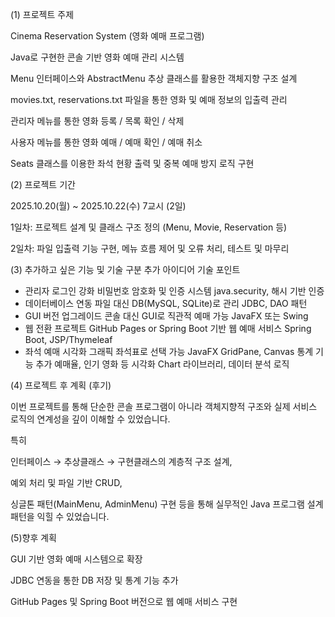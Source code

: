 (1) 프로젝트 주제

Cinema Reservation System (영화 예매 프로그램)

Java로 구현한 콘솔 기반 영화 예매 관리 시스템

Menu 인터페이스와 AbstractMenu 추상 클래스를 활용한 객체지향 구조 설계

movies.txt, reservations.txt 파일을 통한 영화 및 예매 정보의 입출력 관리

관리자 메뉴를 통한 영화 등록 / 목록 확인 / 삭제

사용자 메뉴를 통한 영화 예매 / 예매 확인 / 예매 취소

Seats 클래스를 이용한 좌석 현황 출력 및 중복 예매 방지 로직 구현


(2) 프로젝트 기간

2025.10.20(월) ~ 2025.10.22(수) 7교시 (2일)

1일차: 프로젝트 설계 및 클래스 구조 정의 (Menu, Movie, Reservation 등)

2일차: 파일 입출력 기능 구현, 메뉴 흐름 제어 및 오류 처리, 테스트 및 마무리

(3) 추가하고 싶은 기능 및 기술
구분	추가 아이디어	기술 포인트
- 관리자 로그인 강화	비밀번호 암호화 및 인증 시스템	java.security, 해시 기반 인증
- 데이터베이스 연동	파일 대신 DB(MySQL, SQLite)로 관리	JDBC, DAO 패턴
- GUI 버전 업그레이드	콘솔 대신 GUI로 직관적 예매 가능	JavaFX 또는 Swing
- 웹 전환 프로젝트	GitHub Pages or Spring Boot 기반 웹 예매 서비스	Spring Boot, JSP/Thymeleaf
- 좌석 예매 시각화	그래픽 좌석표로 선택 가능	JavaFX GridPane, Canvas
   통계 기능 추가	예매율, 인기 영화 등 시각화	Chart 라이브러리, 데이터 분석 로직

(4) 프로젝트 후 계획 (후기)

이번 프로젝트를 통해 단순한 콘솔 프로그램이 아니라
객체지향적 구조와 실제 서비스 로직의 연계성을 깊이 이해할 수 있었습니다.

특히

인터페이스 → 추상클래스 → 구현클래스의 계층적 구조 설계,

예외 처리 및 파일 기반 CRUD,

싱글톤 패턴(MainMenu, AdminMenu) 구현
등을 통해 실무적인 Java 프로그램 설계 패턴을 익힐 수 있었습니다.

(5)향후 계획

GUI 기반 영화 예매 시스템으로 확장

JDBC 연동을 통한 DB 저장 및 통계 기능 추가

GitHub Pages 및 Spring Boot 버전으로 웹 예매 서비스 구현
